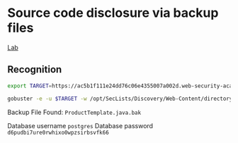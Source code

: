 # Source code disclosure via backup files

[Lab](https://portswigger.net/web-security/information-disclosure/exploiting/lab-infoleak-via-backup-files)

## Recognition

```bash
export TARGET=https://ac5b1f111e24dd76c06e4355007a002d.web-security-academy.net
```

```bash
gobuster -e -u $TARGET -w /opt/SecLists/Discovery/Web-Content/directory-list-lowercase-2.3-small.txt
```

Backup File Found: `ProductTemplate.java.bak`

Database username `postgres`
Database password `d6pudbi7ure0rwhixo0wpzsirbsvfk66`